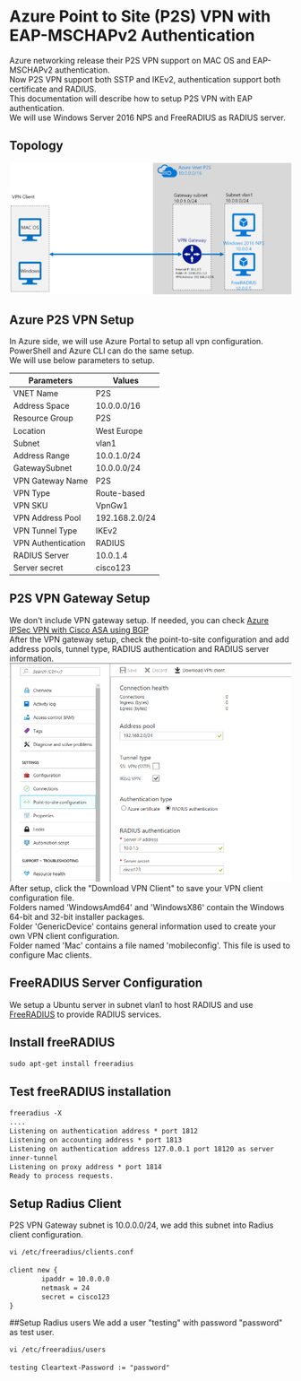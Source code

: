 Azure Point to Site (P2S) VPN with EAP-MSCHAPv2 Authentication
========================================
Azure networking release their P2S VPN support on MAC OS and EAP-MSCHAPv2 authentication. <br>
Now P2S VPN support both SSTP and IKEv2, authentication support both certificate and RADIUS. <br>
This documentation will describe how to setup P2S VPN with EAP authentication. <br>
We will use Windows Server 2016 NPS and FreeRADIUS as RADIUS server. <br>

Topology
-----------------
![](https://github.com/yinghli/Azure-P2S-VPN/blob/master/P2SVPN.png)

Azure P2S VPN Setup
--------------------
In Azure side, we will use Azure Portal to setup all vpn configuration. PowerShell and Azure CLI can do the same setup. <br>
We will use below parameters to setup. <br>

Parameters            | Values
----------------------| -------------
VNET Name             | P2S
Address Space         | 10.0.0.0/16
Resource Group        | P2S
Location              | West Europe
Subnet                | vlan1
Address Range         | 10.0.1.0/24
GatewaySubnet         | 10.0.0.0/24
VPN Gateway Name      | P2S
VPN Type              | Route-based
VPN SKU               | VpnGw1
VPN Address Pool      | 192.168.2.0/24
VPN Tunnel Type       | IKEv2
VPN Authentication    | RADIUS
RADIUS Server         | 10.0.1.4
Server secret         | cisco123

P2S VPN Gateway Setup
----------------------
We don't include VPN gateway setup. If needed, you can check [Azure IPSec VPN with Cisco ASA using BGP](https://github.com/yinghli/azure-vpn-asa/edit/master/README.md) <br>
After the VPN gateway setup, check the point-to-site configuration and add address pools, tunnel type, RADIUS authentication and RADIUS server information. <br> 
![](https://github.com/yinghli/Azure-P2S-VPN/blob/master/P2SVPNGW.PNG)
After setup, click the "Download VPN Client" to save your VPN client configuration file. <br>
Folders named 'WindowsAmd64' and 'WindowsX86' contain the Windows 64-bit and 32-bit installer packages. <br>
Folder 'GenericDevice' contains general information used to create your own VPN client configuration.<br>
Folder named 'Mac' contains a file named 'mobileconfig'. This file is used to configure Mac clients. <br>

FreeRADIUS Server Configuration
-------------------------
We setup a Ubuntu server in subnet vlan1 to host RADIUS and use [FreeRADIUS](http://www.freeradius.org/) to provide RADIUS services.<br> 

## Install freeRADIUS
```
sudo apt-get install freeradius
```
## Test freeRADIUS installation
```
freeradius -X
....
Listening on authentication address * port 1812
Listening on accounting address * port 1813
Listening on authentication address 127.0.0.1 port 18120 as server inner-tunnel
Listening on proxy address * port 1814
Ready to process requests.
```
## Setup Radius Client
P2S VPN Gateway subnet is 10.0.0.0/24, we add this subnet into Radius client configuration.
```
vi /etc/freeradius/clients.conf

client new {
        ipaddr = 10.0.0.0
        netmask = 24
        secret = cisco123
}
```
##Setup Radius users
We add a user "testing" with password "password" as test user. 
```
vi /etc/freeradius/users

testing Cleartext-Password := "password"
```

